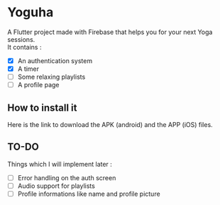 # Yoguha

A Flutter project made with Firebase that helps you for your next Yoga sessions.  
It contains :  
- [x] An authentication system  
- [x] A timer  
- [ ] Some relaxing playlists  
- [ ] A profile page  

## How to install it
Here is the link to download the APK (android) and the APP (iOS) files.

## TO-DO
Things which I will implement later :
- [ ] Error handling on the auth screen
- [ ] Audio support for playlists
- [ ] Profile informations like name and profile picture